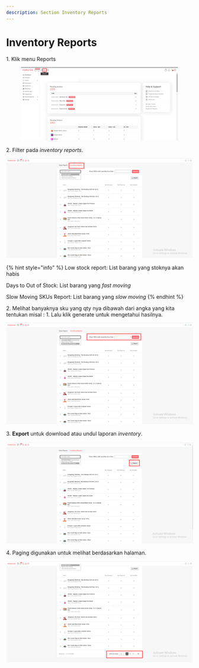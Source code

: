 ```yaml
---
description: Section Inventory Reports
---
```


# Inventory Reports

1\. Klik menu Reports

<figure><img src="../../.gitbook/assets/Screenshot 2022-08-29 092205.jpg" alt=""><figcaption></figcaption></figure>

2\. Filter pada _inventory reports_.

![](<../../.gitbook/assets/image (187).png>)

{% hint style="info" %}
Low stock report: List barang yang stoknya akan habis

Days to Out of Stock: List barang yang _fast moving_

Slow Moving SKUs Report: List barang yang _slow moving_
{% endhint %}

2\. Melihat banyaknya sku yang qty nya dibawah dari angka yang kita tentukan misal : 1. Lalu klik generate untuk mengetahui hasilnya.

![](<../../.gitbook/assets/image (252).png>)

&#x20;3\. **Export** untuk download atau undul laporan _inventory_.

![](<../../.gitbook/assets/image (276).png>)

4\. Paging digunakan untuk melihat berdasarkan halaman.

![](<../../.gitbook/assets/image (105).png>)

[\
](https://s3.amazonaws.com/cdn.freshdesk.com/data/helpdesk/attachments/production/48021555626/original/wgcTas3\_-fnhScWDgWa-4a5cRPFp9Z3uyA.png?1578301734)

[\
](https://s3.amazonaws.com/cdn.freshdesk.com/data/helpdesk/attachments/production/48021555080/original/FCp9CFU\_BX5ts\_hPy\_vr4HGLUCqvuyKunA.png?1578301504)

